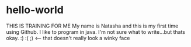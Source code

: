 # hello-world
THIS IS TRAINING FOR ME
My name is Natasha and this is my first time using Github. I like to program in java.
I'm not sure what to write...but thats okay. :) :( ;) <-- that doesn't really look a winky face
